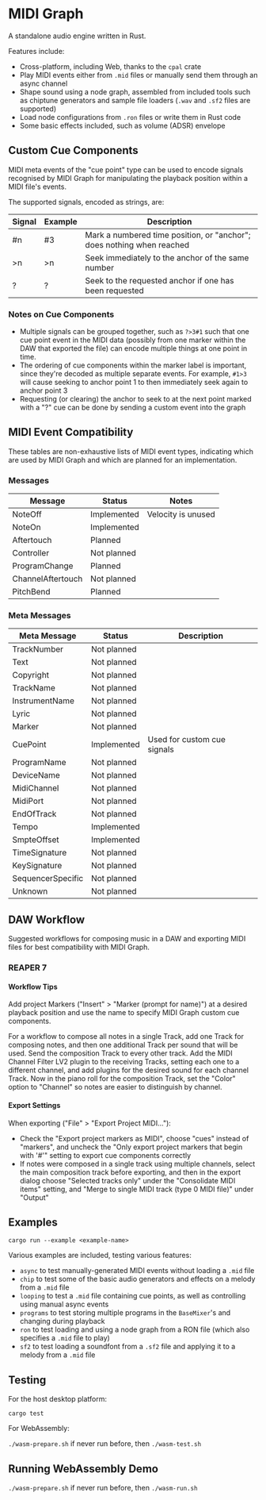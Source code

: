 
# MIDI Graph

A standalone audio engine written in Rust.

Features include:
- Cross-platform, including Web, thanks to the `cpal` crate
- Play MIDI events either from `.mid` files or manually send them through an async channel
- Shape sound using a node graph, assembled from included tools such as chiptune generators
  and sample file loaders (`.wav` and `.sf2` files are supported)
- Load node configurations from `.ron` files or write them in Rust code
- Some basic effects included, such as volume (ADSR) envelope

## Custom Cue Components

MIDI meta events of the "cue point" type can be used to encode signals recognised by MIDI Graph
for manipulating the playback position within a MIDI file's events.

The supported signals, encoded as strings, are:

| Signal | Example | Description |
| --- | --- | --- |
| #n | #3 | Mark a numbered time position, or "anchor"; does nothing when reached |
| >n | >n | Seek immediately to the anchor of the same number |
| ? | ? | Seek to the requested anchor if one has been requested |

### Notes on Cue Components

- Multiple signals can be grouped together, such as `?>3#1` such that one cue point event in the
  MIDI data (possibly from one marker within the DAW that exported the file) can encode multiple
  things at one point in time.
- The ordering of cue components within the marker label is important, since they're decoded as
  multiple separate events. For example, `#1>3` will cause seeking to anchor point 1 to then
  immediately seek again to anchor point 3
- Requesting (or clearing) the anchor to seek to at the next point marked with a "?" cue can be
  done by sending a custom event into the graph

## MIDI Event Compatibility

These tables are non-exhaustive lists of MIDI event types, indicating which are used by MIDI
Graph and which are planned for an implementation.

### Messages

| Message | Status | Notes |
| --- | --- | --- |
| NoteOff | Implemented | Velocity is unused |
| NoteOn | Implemented |  |
| Aftertouch | Planned |  |
| Controller | Not planned |  |
| ProgramChange | Planned |  |
| ChannelAftertouch | Not planned |  |
| PitchBend | Planned |  |

### Meta Messages

| Meta Message | Status | Description |
| --- | --- | --- |
| TrackNumber | Not planned |  |
| Text | Not planned |  |
| Copyright | Not planned |  |
| TrackName | Not planned |  |
| InstrumentName | Not planned |  |
| Lyric | Not planned |  |
| Marker | Not planned |  |
| CuePoint | Implemented | Used for custom cue signals |
| ProgramName | Not planned |  |
| DeviceName | Not planned |  |
| MidiChannel | Not planned |  |
| MidiPort | Not planned |  |
| EndOfTrack | Not planned |  |
| Tempo | Implemented |  |
| SmpteOffset | Implemented |  |
| TimeSignature | Not planned |  |
| KeySignature | Not planned |  |
| SequencerSpecific | Not planned |  |
| Unknown | Not planned |  |

## DAW Workflow

Suggested workflows for composing music in a DAW and exporting MIDI files for best compatibility
with MIDI Graph.

### REAPER 7

#### Workflow Tips

Add project Markers ("Insert" > "Marker (prompt for name)") at a desired playback position and
use the name to specify MIDI Graph custom cue components.

For a workflow to compose all notes in a single Track, add one Track for composing notes, and
then one additional Track per sound that will be used. Send the composition Track to every other
track. Add the MIDI Channel Filter LV2 plugin to the receiving Tracks, setting each one to a
different channel, and add plugins for the desired sound for each channel Track. Now in the piano
roll for the composition Track, set the "Color" option to "Channel" so notes are easier to
distinguish by channel.

#### Export Settings

When exporting ("File" > "Export Project MIDI..."):
- Check the "Export project markers as MIDI", choose "cues" instead of "markers", and uncheck
  the "Only export project markers that begin with '#'" setting to export cue components
  correctly
- If notes were composed in a single track using multiple channels, select the main composition
  track before exporting, and then in the export dialog choose "Selected tracks only" under the
  "Consolidate MIDI items" setting, and "Merge to single MIDI track (type 0 MIDI file)" under
  "Output"

## Examples

`cargo run --example <example-name>`

Various examples are included, testing various features:
- `async` to test manually-generated MIDI events without loading a `.mid` file
- `chip` to test some of the basic audio generators and effects on a melody from a `.mid` file
- `looping` to test a `.mid` file containing cue points, as well as controlling using manual async events
- `programs` to test storing multiple programs in the `BaseMixer`'s and changing during playback
- `ron` to test loading and using a node graph from a RON file (which also specifies a `.mid` file to play)
- `sf2` to test loading a soundfont from a `.sf2` file and applying it to a melody from a `.mid` file

## Testing

For the host desktop platform:

`cargo test`

For WebAssembly:

`./wasm-prepare.sh` if never run before, then
`./wasm-test.sh`

## Running WebAssembly Demo

`./wasm-prepare.sh` if never run before, then
`./wasm-run.sh`

